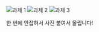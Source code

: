 ![과제 1](https://user-images.githubusercontent.com/80961414/119140186-d8bf6680-ba7e-11eb-932d-b2fa637c9819.PNG)
![과제 2](https://user-images.githubusercontent.com/80961414/119140220-e07f0b00-ba7e-11eb-985e-a927dae5c852.png)
![과제 3](https://user-images.githubusercontent.com/80961414/119140225-e248ce80-ba7e-11eb-8db7-b4f0c159369f.png)

한 번에 안잡혀서 사진 붙여서 올립니다!
